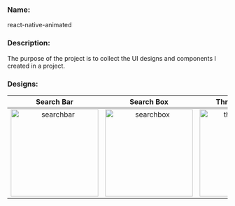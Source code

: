 ### Name:
react-native-animated

### Description:
The purpose of the project is to collect the UI designs and components I created in a project.

### Designs:

| Search Bar | Search Box | Three Dot Menu | Swipe to Delete |
| :----: | :----: | :----: | :---: |
| <img src="https://user-images.githubusercontent.com/110386342/232827761-70f3b117-b45e-4693-a090-5ce78e31490a.gif" alt="searchbar" width="200" /> | <img src="https://user-images.githubusercontent.com/110386342/234615013-4b4bc335-c9a0-4307-98db-228cebed4757.gif" alt="searchbox" width="200" /> | <img src="https://github.com/burakeraslan/RNComponents/assets/110386342/e7b1f9c5-cb7b-4e7e-8b48-c6b604ce44eb" alt="threedotmenu" width="200" /> | <img src="https://github.com/burakeraslan/RNComponents/assets/110386342/01c10939-8e15-44af-b14c-dd246a6106b7" alt="swipetodelete" width="200" /> |
